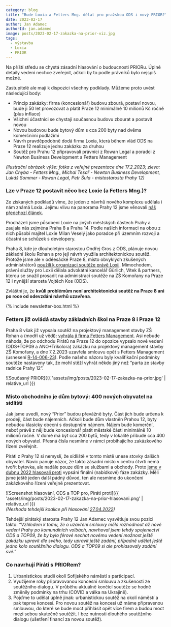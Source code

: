 ```yaml
---
category: blog
title: "Bude Loxia a Fetters Mng. dělat pro pražskou ODS i nový PRIOR?"
date: 2023-02-17
author: Jan Adamec
authorId: jan.adamec
image: posts/2023-02-17-zakazka-na-prior-viz.jpg
tags:
  - výstavba
  - Loxia
  - PRIOR
---
```


Na příští středu se chystá zásadní hlasování o budoucnosti PRIORu. Úplné detaily vedení nechce zveřejnit, ačkoli by to podle právníků bylo nejspíš možné.

Zastupitelé ale mají k dispozici všechny podklady. Můžeme proto uvést následující body:

* Princip zakázky: firma (koncesionář) budovu zbourá, postaví novou, bude ji 50 let provozovat a platit Praze 12 minimálně 10 milionů Kč ročně (plus inflace)
* Všichni účastníci se chystají současnou budovu zbourat a postavit novou
* Novou budovou bude bytový dům s cca 200 byty nad dvěma komerčními podlažími
* Návrh pravděpodobně dodá firma Loxia, která během vlád ODS na Praze 12 realizuje jednu zakázku za druhou
* Soutěž pro Prahu 12 připravovali právníci z Rowan Legal a poradci z Newton Business Development a Fetters Management

_(ilustrační obrázek výše: fotka z veřejné prezentace dne 17.2.2023; zleva: Jan Chyba - Fetters Mng., Michal Tesař - Newton Business Development, Lukáš Sommer - Rowan Legal, Petr Šula - místostarosta Prahy 12)_

### Lze v Praze 12 postavit něco bez Loxie (a Fetters Mng.)?
Ze získaných podkladů víme, že jeden z návrhů nového komplexu udělala i nám známá Loxia. Jejímu vlivu na panorama Prahy 12 jsme věnovali [náš předchozí článek](https://praha12.pirati.cz/aktuality/stopa-loxia-fetters-na-panoramatu-modran.html).

Procházeli jsme působení Loxie na jiných městských částech Prahy a zaujala nás zejména Praha 8 a Praha 14. Podle našich informaci na obou z nich působí majitel Loxie Milan Veselý jako poradce při územním rozvoji a účastní se schůzek s developery.

Praha 8, kde je dlouholetým starostou Ondřej Gros z ODS, plánuje novou základní školu Rohan a pro její návrh využila architektonickou soutěž. Protože jsme ale v odéesácké Praze 8, místo obvyklých zkušených administrátorů [použili k organizaci soutěže právě Loxii](https://www.cka.cz/souteze/databaze/navrh-architektonickeho-reseni-zakladni-skoly-rohan-praha-8). Mimochodem, právní služby pro Loxii dělala advokátní kancelář Gürlich, Vítek & partners, kterou se snažil prosadit na administraci soutěže na ZŠ Komořany na Praze 12 i nynější starosta Vojtěch Kos (ODS).

Zvláštní je, že **kvůli problémům není architektonická soutěž na Praze 8 ani po roce od odevzdání návrhů uzavřena**.

{% include newsletter-box.html %}

### Fetters již ovládá stavby základních škol na Praze 8 i Praze 12

Praha 8 však již vypsala soutěž na projektový management stavby ZŠ Rohan a (modří už vědí): [vyhrála ji firma Fetters Management](https://smlouvy.gov.cz/smlouva/21142531). Asi nebude náhoda, že po odchodu Pirátů na Praze 12 do opozice vypsalo nové vedení (ODS+TOP09 a ANO+Trikolora) zakázku na projektový management stavby ZŠ Komořany, a dne 7.2.2023 uzavřela smlouvu opět s Fetters Management (usnesení [R-14-006-23](https://www.praha12.cz/assets/File.ashx?id_org=80112&id_dokumenty=95172)). Podle našeho názoru byly kvalifikační podmínky soutěže nastaveny tak, že mohl stěží vyhrát někdo jiný než “parta ze stavby radnice Prahy 12”.

![Současný PRIOR]({{ 'assets/img/posts/2023-02-17-zakazka-na-prior.jpg' | relative_url }})<br>

### Místo obchodního je dům bytový: 400 nových obyvatel na sídlišti
Jak jsme uvedli, nový “Prior” budou převážně byty. Část jich bude určena k prodeji, část bude nájemních. Ačkoli bude dům vlastněn Prahou 12, byty nebudou klasicky obecní s dostupným nájmem. Nájem bude komerční, neboť právě z něj bude koncesionář platit městské části minimálně 10 milionů ročně. V domě má být cca 200 bytů, tedy v lokalitě přibude cca 400 nových obyvatel. Přesná čísla nesmíme v rámci probíhajícího zakázkového řízení zveřejnit.

Piráti z Prahy 12 si nemyslí, že sídliště v tomto místě unese stovky dalších obyvatel. Navíc panuje názor, že takto zásadní místo v centru čtvrti nemá tvořit bytovka, ale nadále pouze dům se službami a obchody. Proto [jsme v dubnu 2022 hlasovali proti](https://www.praha12.cz/assets/File.ashx?id_org=80112&id_dokumenty=90153) vypsání finální (nabídkové) fáze zakázky. Měli jsme ještě jeden další pádný důvod, ten ale nesmíme do ukončení zakázkového řízení veřejně prezentovat.

![Screenshot hlasování, ODS a TOP pro, Piráti proti]({{ 'assets/img/posts/2023-02-17-zakazka-na-prior-hlasovani.png' | relative_url }})<br>
_(Neshoda tehdejší koalice při hlasování [27.04.2022](https://www.praha12.cz/assets/File.ashx?id_org=80112&id_dokumenty=90153))_

Tehdejší pirátský starosta Prahy 12 Jan Adamec vysvětluje svou pozici takto: _“Vzhledem k tomu, že o uzavření smlouvy mělo rozhodnout až nové vedení Prahy po komunálních volbách, navrhoval jsem tehdy spojenectví ODS a TOP09, že by bylo férové nechat novému vedení možnost ještě zakázku upravit dle svého, tedy upravit ještě zadání, případně udělat ještě jedno kolo soutěžního dialogu. ODS a TOP09 si ale prohlasovaly zadání své.”_

### Co navrhují Piráti s PRIORem?

1. Urbanistickou studii okolí Sofijského náměstí s participací.
2. Využijeme roky připravovanou koncesní smlouvu a zkušenosti ze soutěžního dialogu. V průběhu aktuálně končící soutěže se hodně změnily podmínky na trhu (COVID a válka na Ukrajině).
3. Pojďme to udělat úplně jinak: urbanistickou soutěž na okolí náměstí a pak teprve koncesi. Pro novou soutěž na koncesi už máme připravenou smlouvou, do které se bude moct přihlásit opět více firem a budou moct mezi sebou skutečně soutěžit. I bez nutnosti dlouhého soutěžního dialogu (ušetření financí za novou soutěž).

